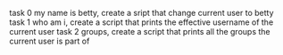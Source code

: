 task 0 my name is betty, create a sript that change current user to betty
task 1 who am i, create a script that prints the effective username of the current user
task 2 groups, create a script that prints all the groups the current user is part of

